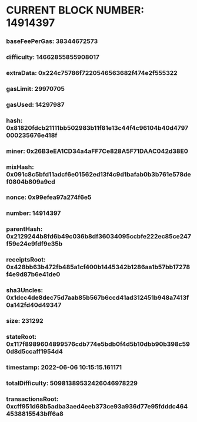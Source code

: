 # CURRENT BLOCK NUMBER: 14914397

### baseFeePerGas: 38344672573
### difficulty: 14662855855908017
### extraData: 0x224c75786f7220546563682f474e2f555322
### gasLimit: 29970705
### gasUsed: 14297987
### hash: 0x81820fdcb21111bb502983b11f81e13c44f4c96104b40d4797000235676e418f
### miner: 0x26B3eEA1CD34a4aFF7Ce828A5F71DAAC042d38E0
### mixHash: 0x091c8c5bfd11adcf6e01562ed13f4c9d1bafab0b3b761e578def0804b809a9cd
### nonce: 0x99efea97a274f6e5
### number: 14914397
### parentHash: 0x2129244b8fd6b49c036b8df36034095ccbfe222ec85ce247f59e24e9fdf9e35b
### receiptsRoot: 0x428bb63b472fb485a1cf400b1445342b1286aa1b57bb17278f4e9d87b6e41de0
### sha3Uncles: 0x1dcc4de8dec75d7aab85b567b6ccd41ad312451b948a7413f0a142fd40d49347
### size: 231292
### stateRoot: 0x117f8989604899576cdb774e5bdb0f4d5b10dbb90b398c590d8d5ccaff1954d4
### timestamp: 2022-06-06 10:15:15.161171
### totalDifficulty: 50981389532426046978229
### transactionsRoot: 0xcff951d68b5adba3aed4eeb373ce93a936d77e95fdddc4644538815543bff6a8
